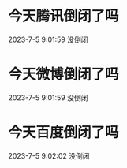 # 今天腾讯倒闭了吗

2023-7-5 9:01:59 没倒闭

# 今天微博倒闭了吗

2023-7-5 9:01:59 没倒闭

# 今天百度倒闭了吗

2023-7-5 9:02:02 没倒闭

